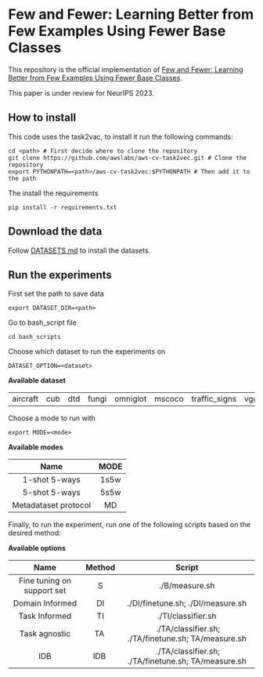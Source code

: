 # Few and Fewer: Learning Better from Few Examples Using Fewer Base Classes
This repository is the official implementation of [Few and Fewer: Learning Better from Few Examples Using Fewer Base Classes]().

This paper is under review for NeurIPS 2023.

## How to install 
This code uses the task2vac, to install it run the following commands:

    cd <path> # First decide where to clone the repository
    git clone https://github.com/awslabs/aws-cv-task2vec.git # Clone the repository
    export PYTHONPATH=<path>/aws-cv-task2vec:$PYTHONPATH # Then add it to the path

The install the requirements

    pip install -r requirements.txt
## Download the data
Follow [DATASETS.md](datasets/DATASETS.md) to install the datasets.


## Run the experiments

First set the path to save data

    export DATASET_DIR=<path>

Go to bash_script file

    cd bash_scripts

Choose which dataset to run the experiments on
    
    DATASET_OPTION=<dataset>

<b>Available dataset</b>



| |  |  | | |  |  | |
|:--------:|:--------:|:--------:|:--------:|:--------:|:--------:|:--------:|:--------:|
|aircraft | cub| dtd|fungi|omniglot|mscoco|traffic_signs|vgg_flower|

Choose a mode to run with 

    export MODE=<mode>

<b>Available modes</b>

| Name | MODE |
|:--------:|:--------:|
|1-shot 5-ways| 1s5w |
|5-shot 5-ways| 5s5w | 
|Metadataset protocol | MD |

Finally, to run the experiment, run one of the following scripts based on the desired method:

<b>Available options</b>

| Name   | Method | Script |
|:--------:|:--------:|:--------:|
|Fine tuning on support set| S | ./B/measure.sh|
|Domain Informed | DI | ./DI/finetune.sh; ./DI/measure.sh|
|Task Informed | TI | ./TI/classifier.sh |
|Task agnostic | TA | ./TA/classifier.sh; ./TA/finetune.sh; TA/measure.sh|
|IDB | IDB | ./TA/classifier.sh; ./TA/finetune.sh; TA/measure.sh|



